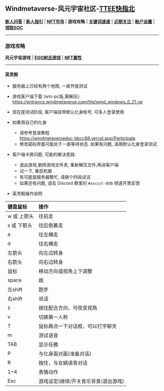 ## Windmetaverse-风元宇宙社区-[TTEE快指北](Readme.md)

[**新人问答**](新人问答.md) | [**新人指引**](新人指引.md) | [**NFT市场**](NFT市场.md) | **游戏攻略** | [**关键词速递**](关键词速递.md) | [**近期关注**](近期关注.md) | [**账户设置**](账户设置.md) | [**领取SOC**](领取SOC.md)

---

### 游戏攻略

**风元宇宙游戏** | [**EGO射击游戏**](EGO射击游戏.md) | [**NFT属性**](NFT属性.md)

---

#### 英灵殿

- 服务器上已经有两个地图, 一直开放测试
- 游戏客户端下载 (win-pc版,需解压):<br>https://entrance.windmetaverse.com/file/wind_windows_0_21.rar
- 现在是测试阶段, 客户端自带默认化身帐号, 可多人登录使用
- 如果用自己的化身
	+ 请参考登录教程<br>https://windmetaversedoc-bbcc88.vercel.app/Participate
	+ 修改密码界面可能处于一直等待状态. 如果有问题, 请用默认化身登录测试
- 客户端卡屏问题, 可能的解决思路:
	+ 退出游戏,删除游戏文件夹, 重新解压文件,再进客户端
	+ 试一下, 重启机器
	+ 有可能是服务器繁忙, 请换个时段试试
	+ 如果还有问题, 请去 Discord 群里的 `#assist-协助` 频道开票反馈


- 英灵殿操作说明

|键盘鼠标|操作|
|:---|:---|
|﻿w 或 上箭头|往前走|
|s 或 下箭头|往后倒着走|
|a|往左横走|
|d|往右横走|
|左箭头|向左边转身|
|右箭头|向右边转身|
|鼠标|移动方向或视角上下调整|
|space|跳|
|左shift|跑步|
|右shift|说话|
|z|按住配合方向，可改变视角|
|v|切换第一人称|
|T|鼠标再点一下对话框，可以打字聊天|
|m|测试语音|
|TAB|显示任務|
|P|与化身面对面(准备对话)|
|R|按住，与女娲语音对话|
|1~4|表情动作|
|Esc|游戏设定(继续/开关音乐背景/退出游戏)|

